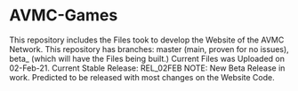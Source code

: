 # AVMC-Games
This repository includes the Files took to develop the Website of the AVMC Network.
This repository has branches: master (main, proven for no issues), beta_<date> (which will have the Files being built.)
Current Files was Uploaded on 02-Feb-21.
Current Stable Release: REL_02FEB
NOTE: New Beta Release in work. Predicted to be released with most changes on the Website Code.
